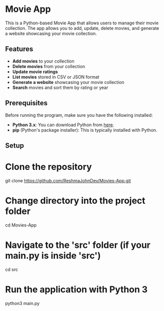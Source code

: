 # Movie App

This is a Python-based Movie App that allows users to manage their movie collection. The app allows you to add, update, delete movies, and generate a website showcasing your movie collection.

## Features

- **Add movies** to your collection
- **Delete movies** from your collection
- **Update movie ratings**
- **List movies** stored in CSV or JSON format
- **Generate a website** showcasing your movie collection
- **Search** movies and sort them by rating or year

## Prerequisites

Before running the program, make sure you have the following installed:

- **Python 3.x**: You can download Python from [here](https://www.python.org/downloads/).
- **pip** (Python's package installer): This is typically installed with Python.

## Setup

# Clone the repository
git clone https://github.com/ReshmaJohnDev/Movies-App.git

# Change directory into the project folder
cd Movies-App

# Navigate to the 'src' folder (if your main.py is inside 'src')
cd src

# Run the application with Python 3
python3 main.py

